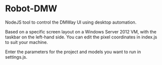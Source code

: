 # Robot-DMW

NodeJS tool to control the DMWay UI using desktop automation.

Based on a specific screen layout on a Windows Server 2012 VM, with the taskbar on the left-hand side. You can edit the pixel coordinates in index.js to suit your machine.

Enter the parameters for the project and models you want to run in settings.js.
